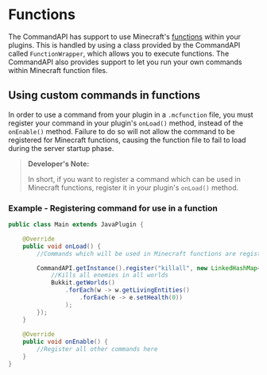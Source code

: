 # Functions

The CommandAPI has support to use Minecraft's [functions](https://minecraft.gamepedia.com/Function_(Java_Edtion)) within your plugins. This is handled by using a class provided by the CommandAPI called `FunctionWrapper`, which allows you to execute functions. The CommandAPI also provides support to let you run your own commands within Minecraft function files.

## Using custom commands in functions

In order to use a command from your plugin in a `.mcfunction` file, you must register your command in your plugin's `onLoad()` method, instead of the `onEnable()` method. Failure to do so will not allow the command to be registered for Minecraft functions, causing the function file to fail to load during the server startup phase.

> **Developer's Note:**
>
> In short, if you want to register a command which can be used in Minecraft functions, register it in your plugin's `onLoad()` method.

### Example - Registering command for use in a function

```java
public class Main extends JavaPlugin {

	@Override
	public void onLoad() {
		//Commands which will be used in Minecraft functions are registered here

		CommandAPI.getInstance().register("killall", new LinkedHashMap<>(), (sender, args) -> {
            //Kills all enemies in all worlds
        	Bukkit.getWorlds()
				.forEach(w -> w.getLivingEntities()
					.forEach(e -> e.setHealth(0))
				);
        });
	}
    
    @Override
    public void onEnable() {
        //Register all other commands here
    } 
}
```

